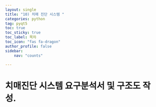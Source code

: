 ```yaml
---
layout: single
title: "10) 치매 진단 시스템 "
categories: python
tag: pyqt5
toc: true
toc_sticky: true
toc_label: 목차
toc_icon: "fas fa-dragon"
author_profile: false
sidebar:
    nav: "counts"

---
```


# 치매진단 시스템 요구분석서 및 구조도 작성.
